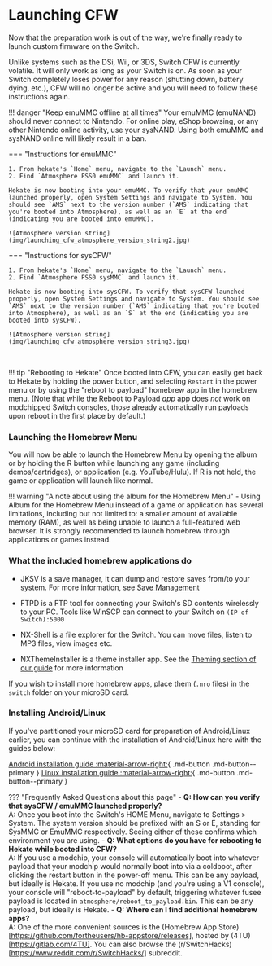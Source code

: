 # Launching CFW

Now that the preparation work is out of the way, we're finally ready to launch custom firmware on the Switch.

Unlike systems such as the DSi, Wii, or 3DS, Switch CFW is currently volatile. It will only work as long as your Switch is on. As soon as your Switch completely loses power for any reason (shutting down, battery dying, etc.), CFW will no longer be active and you will need to follow these instructions again.

!!! danger "Keep emuMMC offline at all times"
    Your emuMMC (emuNAND) should never connect to Nintendo. For online play, eShop browsing, or any other Nintendo online activity, use your sysNAND. Using both emuMMC and sysNAND online will likely result in a ban.

=== "Instructions for emuMMC"

    1. From hekate's `Home` menu, navigate to the `Launch` menu.
    2. Find `Atmosphere FSS0 emuMMC` and launch it.

    Hekate is now booting into your emuMMC. To verify that your emuMMC launched properly, open System Settings and navigate to System. You should see `AMS` next to the version number (`AMS` indicating that you're booted into Atmosphere), as well as an `E` at the end (indicating you are booted into emuMMC).

    ![Atmosphere version string](img/launching_cfw_atmosphere_version_string2.jpg)

=== "Instructions for sysCFW"

    1. From hekate's `Home` menu, navigate to the `Launch` menu.
    2. Find `Atmosphere FSS0 sysMMC` and launch it.

    Hekate is now booting into sysCFW. To verify that sysCFW launched properly, open System Settings and navigate to System. You should see `AMS` next to the version number (`AMS` indicating that you're booted into Atmosphere), as well as an `S` at the end (indicating you are booted into sysCFW).

    ![Atmosphere version string](img/launching_cfw_atmosphere_version_string3.jpg)

&nbsp;

!!! tip "Rebooting to Hekate"
    Once booted into CFW, you can easily get back to Hekate by holding the power button, and selecting `Restart` in the power menu or by using the "reboot to payload" homebrew app in the homebrew menu. (Note that while the Reboot to Payload *app* app does *not* work on modchipped Switch consoles, those already automatically run payloads upon reboot in the first place by default.)

### **Launching the Homebrew Menu**

You will now be able to launch the Homebrew Menu by opening the album or by holding the R button while launching any game (including demos/cartridges), or application (e.g. YouTube/Hulu). If R is not held, the game or application will launch like normal.

!!! warning "A note about using the album for the Homebrew Menu"
    - Using Album for the Homebrew Menu instead of a game or application has several limitations, including but not limited to: a smaller amount of available memory (RAM), as well as being unable to launch a full-featured web browser. It is strongly recommended to launch homebrew through applications or games instead.


### **What the included homebrew applications do**

- JKSV is a save manager, it can dump and restore saves from/to your system. For more information, see [Save Management](../../extras/save_management.md)

- FTPD is a FTP tool for connecting your Switch's SD contents wirelessly to your PC. Tools like WinSCP can connect to your Switch on `(IP of Switch):5000`

- NX-Shell is a file explorer for the Switch. You can move files, listen to MP3 files, view images etc.

- NXThemeInstaller is a theme installer app. See the [Theming section of our guide](../../extras/theming.md) for more information


If you wish to install more homebrew apps, place them (`.nro` files) in the `switch` folder on your microSD card.

### **Installing Android/Linux**

If you've partitioned your microSD card for preparation of Android/Linux earlier, you can continue with the installation of Android/Linux here with the guides below:

[Android installation guide :material-arrow-right:](../../extras/installing_android.md){ .md-button .md-button--primary } [Linux installation guide :material-arrow-right:](../../extras/installing_linux.md){ .md-button .md-button--primary }

??? "Frequently Asked Questions about this page"
      - **Q: How can you verify that sysCFW / emuMMC launched properly?** <br>
          A: Once you boot into the Switch's HOME Menu, navigate to Settings > System. The system version should be prefixed with an S or E, standing for SysMMC or EmuMMC respectively. Seeing either of these confirms which environment you are using.
      - **Q: What options do you have for rebooting to Hekate while booted into CFW?** <br>
          A: If you use a modchip, your console will automatically boot into whatever payload that your modchip would normally boot into via a coldboot, after clicking the restart button in the power-off menu. This can be any payload, but ideally is Hekate.
          If you use no modchip (and you're using a V1 console), your console will "reboot-to-payload" by default, triggering whatever fusee payload is located in `atmosphere/reboot_to_payload.bin`. This can be any payload, but ideally is Hekate.
      - **Q: Where can I find additional homebrew apps?** <br>
          A: One of the more convenient sources is the (Homebrew App Store)[https://github.com/fortheusers/hb-appstore/releases], hosted by (4TU)[https://gitlab.com/4TU]. You can also browse the (r/SwitchHacks)[https://www.reddit.com/r/SwitchHacks/] subreddit.
